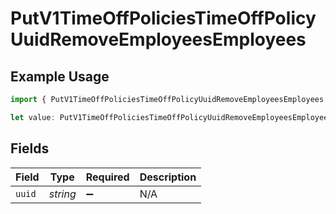 # PutV1TimeOffPoliciesTimeOffPolicyUuidRemoveEmployeesEmployees

## Example Usage

```typescript
import { PutV1TimeOffPoliciesTimeOffPolicyUuidRemoveEmployeesEmployees } from "@gusto/embedded-api/models/operations";

let value: PutV1TimeOffPoliciesTimeOffPolicyUuidRemoveEmployeesEmployees = {};
```

## Fields

| Field              | Type               | Required           | Description        |
| ------------------ | ------------------ | ------------------ | ------------------ |
| `uuid`             | *string*           | :heavy_minus_sign: | N/A                |